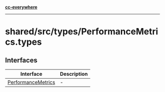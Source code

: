 [**cc-everywhere**](../../../../index.md)

***

# shared/src/types/PerformanceMetrics.types

## Interfaces

| Interface | Description |
| ------ | ------ |
| [PerformanceMetrics](../performance-metrics-types/interfaces/performance-metrics.md) | - |
